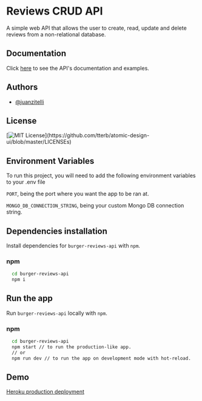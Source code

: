 # Reviews CRUD API

A simple web API that allows the user to create, read, update and delete reviews from a non-relational database.

## Documentation

Click [here](https://documenter.getpostman.com/view/9310909/UUy7aPdm) to see the API's documentation and examples.

## Authors

- [@juanzitelli](https://www.github.com/juanzitelli)

## License

[![MIT License](https://img.shields.io/apm/l/atomic-design-ui.svg?)](https://github.com/tterb/atomic-design-ui/blob/master/LICENSEs)

## Environment Variables

To run this project, you will need to add the following environment variables to your .env file

`PORT`, being the port where you want the app to be ran at.

`MONGO_DB_CONNECTION_STRING`, being your custom Mongo DB connection string.

## Dependencies installation

Install dependencies for `burger-reviews-api` with `npm`.

### npm

```bash
  cd burger-reviews-api
  npm i
```

## Run the app

Run `burger-reviews-api` locally with `npm`.

### npm

```bash
  cd burger-reviews-api
  npm start // to run the production-like app.
  // or
  npm run dev // to run the app on development mode with hot-reload.
```

## Demo

[Heroku production deployment](https://burger-reviews-api.herokuapp.com/)
